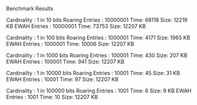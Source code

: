 Benchmark Results

Cardinality : 1 in 10 bits
Roaring Entries : 10000001 Time: 68118 Size: 12219 KB
EWAH Entries : 10000001 Time: 73753 Size: 12207 KB

Cardinality : 1 in 100 bits
Roaring Entries : 1000001 Time: 4171 Size: 1965 KB
EWAH Entries : 1000001 Time: 10006 Size: 12207 KB

Cardinality : 1 in 1000 bits
Roaring Entries : 100001 Time: 430 Size: 207 KB
EWAH Entries : 100001 Time: 941 Size: 12207 KB

Cardinality : 1 in 10000 bits
Roaring Entries : 10001 Time: 45 Size: 31 KB
EWAH Entries : 10001 Time: 97 Size: 12207 KB

Cardinality : 1 in 100000 bits
Roaring Entries : 1001 Time: 6 Size: 9 KB
EWAH Entries : 1001 Time: 10 Size: 12207 KB
